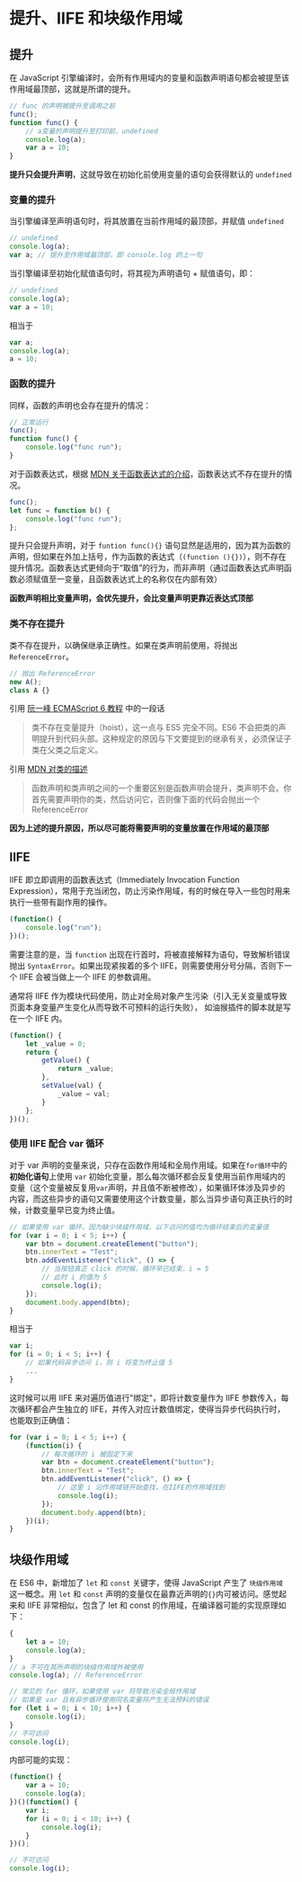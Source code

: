 # 提升、IIFE 和块级作用域

## 提升

在 JavaScript 引擎编译时，会所有作用域内的变量和函数声明语句都会被提至该作用域最顶部，这就是所谓的提升。

```javascript
// func 的声明被提升至调用之前
func();
function func() {
    // a变量的声明提升至打印前，undefined
    console.log(a);
    var a = 10;
}
```

**提升只会提升声明**，这就导致在初始化前使用变量的语句会获得默认的 `undefined`

### 变量的提升

当引擎编译至声明语句时，将其放置在当前作用域的最顶部，并赋值 `undefined`

```javascript
// undefined
console.log(a);
var a; // 提升至作用域最顶部，即 console.log 的上一句
```

当引擎编译至初始化赋值语句时，将其视为声明语句 + 赋值语句，即：

```javascript
// undefined
console.log(a);
var a = 10;
```

相当于

```javascript
var a;
console.log(a);
a = 10;
```

### 函数的提升

同样，函数的声明也会存在提升的情况：

```javascript
// 正常运行
func();
function func() {
    console.log("func run");
}
```

对于函数表达式，根据 [MDN 关于函数表达式的介绍](https://developer.mozilla.org/zh-CN/docs/web/JavaScript/Reference/Operators/function)，函数表达式不存在提升的情况。

```javascript
func();
let func = function b() {
    console.log("func run");
};
```

提升只会提升声明，对于 `funtion func(){}` 语句显然是适用的，因为其为函数的声明，但如果在外加上括号，作为函数的表达式（`(function (){})`），则不存在提升情况。函数表达式更倾向于“取值”的行为，而非声明（通过函数表达式声明函数必须赋值至一变量，且函数表达式上的名称仅在内部有效）

**函数声明相比变量声明，会优先提升，会比变量声明更靠近表达式顶部**

### 类不存在提升

类不存在提升，以确保继承正确性。如果在类声明前使用，将抛出 `ReferenceError`。

```javascript
// 抛出 ReferenceError
new A();
class A {}
```

引用 [阮一峰 ECMAScript 6 教程](http://es6.ruanyifeng.com/#docs/class) 中的一段话

> 类不存在变量提升（hoist），这一点与 ES5 完全不同。ES6 不会把类的声明提升到代码头部。这种规定的原因与下文要提到的继承有关，必须保证子类在父类之后定义。

引用 [MDN 对类的描述](https://developer.mozilla.org/zh-CN/docs/Web/JavaScript/Reference/Classes)

> 函数声明和类声明之间的一个重要区别是函数声明会提升，类声明不会。你首先需要声明你的类，然后访问它，否则像下面的代码会抛出一个 ReferenceError

**因为上述的提升原因，所以尽可能将需要声明的变量放置在作用域的最顶部**

## IIFE

IIFE 即立即调用的函数表达式（Immediately Invocation Function Expression），常用于充当闭包，防止污染作用域，有的时候在导入一些包时用来执行一些带有副作用的操作。

```javascript
(function() {
    console.log("run");
})();
```

需要注意的是，当 `function` 出现在行首时，将被直接解释为语句，导致解析错误抛出 `SyntaxError`。如果出现紧挨着的多个 IIFE，则需要使用分号分隔，否则下一个 IIFE 会被当做上一个 IIFE 的参数调用。

通常将 IIFE 作为模块代码使用，防止对全局对象产生污染（引入无关变量或导致页面本身变量产生变化从而导致不可预料的运行失败），
如油猴插件的脚本就是写在一个 IIFE 内。

```javascript
(function() {
    let _value = 0;
    return {
        getValue() {
            return _value;
        },
        setValue(val) {
            _value = val;
        }
    };
})();
```

### 使用 IIFE 配合 var 循环

对于 var 声明的变量来说，只存在函数作用域和全局作用域。如果在`for循环`中的**初始化语句**上使用 `var` 初始化变量，那么每次循环都会反复使用当前作用域内的变量（这个变量被反复用`var`声明，并且值不断被修改），如果循环体涉及异步的内容，而这些异步的语句又需要使用这个计数变量，那么当异步语句真正执行的时候，计数变量早已变为终止值。

```javascript
// 如果使用 var 循环，因为缺少块级作用域，以下访问的值均为循环结束后的变量值
for (var i = 0; i < 5; i++) {
    var btn = document.createElement("button");
    btn.innerText = "Test";
    btn.addEventListener("click", () => {
        // 当按钮真正 click 的时候，循环早已结束，i = 5
        // 此时 i 的值为 5
        console.log(i);
    });
    document.body.append(btn);
}
```

相当于

```javascript
var i;
for (i = 0; i < 5; i++) {
    // 如果代码异步访问 i，则 i 将变为终止值 5
    ...
}
```

这时候可以用 IIFE 来对遍历值进行"绑定"，即将计数变量作为 IIFE 参数传入，每次循环都会产生独立的 IIFE，并传入对应计数值绑定，使得当异步代码执行时，也能取到正确值：

```javascript
for (var i = 0; i < 5; i++) {
    (function(i) {
        // 每次循环的 i 被固定下来
        var btn = document.createElement("button");
        btn.innerText = "Test";
        btn.addEventListener("click", () => {
            // 这里 i 沿作用域链开始查找，在IIFE的作用域找到
            console.log(i);
        });
        document.body.append(btn);
    })(i);
}
```

## 块级作用域

在 ES6 中，新增加了 `let` 和 `const` 关键字，使得 JavaScript 产生了 `块级作用域` 这一概念。用 `let` 和 `const` 声明的变量仅在最靠近声明的`{}`内可被访问。感觉起来和 IIFE 非常相似，包含了 let 和 const 的作用域，在编译器可能的实现原理如下：

```javascript
{
    let a = 10;
    console.log(a);
}
// a 不可在其所声明的块级作用域外被使用
console.log(a); // ReferenceError

// 常见的 for 循环，如果使用 var 将导致污染全局作用域
// 如果是 var 且有异步循环使用同名变量将产生无法预料的错误
for (let i = 0; i < 10; i++) {
    console.log(i);
}
// 不可访问
console.log(i);
```

内部可能的实现：

```javascript
(function() {
    var a = 10;
    console.log(a);
})()(function() {
    var i;
    for (i = 0; i < 10; i++) {
        console.log(i);
    }
})();

// 不可访问
console.log(i);
```
